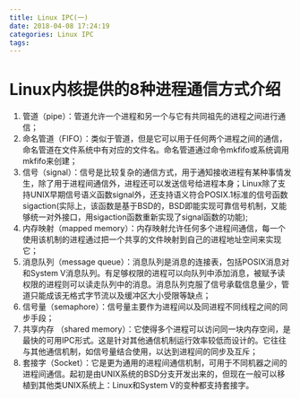 ```yaml
---
title: Linux IPC(一)
date: 2018-04-08 17:24:19
categories: Linux IPC
tags:
---
```

# Linux内核提供的8种进程通信方式介绍
1.  管道（pipe）：管道允许一个进程和另一个与它有共同祖先的进程之间进行通信；
2.  命名管道（FIFO）：类似于管道，但是它可以用于任何两个进程之间的通信，命名管道在文件系统中有对应的文件名。命名管道通过命令mkfifo或系统调用mkfifo来创建；
3.  信号（signal）：信号是比较复杂的通信方式，用于通知接收进程有某种事情发生，除了用于进程间通信外，进程还可以发送信号给进程本身；Linux除了支持UNIX早期信号语义函数signal外，还支持语义符合POSIX.1标准的信号函数sigaction(实际上，该函数是基于BSD的，BSD即能实现可靠信号机制，又能够统一对外接口，用sigaction函数重新实现了signal函数的功能);
4.   内存映射（mapped memory）：内存映射允许任何多个进程间通信，每一个使用该机制的进程通过把一个共享的文件映射到自己的进程地址空间来实现它；
5.   消息队列（message queue）：消息队列是消息的连接表，包括POSIX消息对和System V消息队列。有足够权限的进程可以向队列中添加消息，被赋予读权限的进程则可以读走队列中的消息。消息队列克服了信号承载信息量少，管道只能成该无格式字节流以及缓冲区大小受限等缺点；
6.   信号量（semaphore）：信号量主要作为进程间以及同进程不同线程之间的同步手段；
7.   共享内存 （shared memory）：它使得多个进程可以访问同一块内存空间，是最快的可用IPC形式。这是针对其他通信机制运行效率较低而设计的。它往往与其他通信机制，如信号量结合使用，以达到进程间的同步及互斥；
8.   套接字（Socket）：它是更为通用的进程间通信机制，可用于不同机器之间的进程间通信。起初是由UNIX系统的BSD分支开发出来的，但现在一般可以移植到其他类UNIX系统上：Linux和System V的变种都支持套接字。

